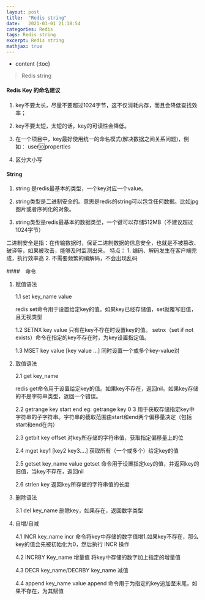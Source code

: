 ```yaml
---
layout: post
title:  "Redis string"
date:   2021-03-01 21:18:54
categories: Redis
tags: Redis string
excerpt: Redis string
mathjax: true
---
```


* content
{:toc}

> Redis string

#### Redis Key 的命名建议

1. key不要太长，尽量不要超过1024字节，这不仅消耗内存，而且会降低查找效率；

2. key不要太短，太短的话，key的可读性会降低。

3. 在一个项目中，key最好使用统一的命名模式(解决数据之间关系问题)，例如： user:id:properties

4. 区分大小写

#### String 

1. string 是redis最基本的类型，一个key对应一个value。

2. string类型是二进制安全的。意思是redis的string可以包含任何数据。比如jpg图片或者序列化的对象。

3. string类型是redis最基本的数据类型，一个键可以存储512MB（不建议超过1024字节）

二进制安全是指：在传输数据时，保证二进制数据的信息安全，也就是不被篡改、破译等，如果被攻击，能够及时监测出来。
特点：
    1. 编码、解码发生在客户端完成，执行效率高
    2. 不需要频繁的编解码，不会出现乱码
    

####　命令

1. 赋值语法

    1.1 set key_name value

    redis set命令用于设置给定key的值。如果key已经存储值，set就覆写旧值，且无视类型

    1.2 SETNX key value
    只有在key不存在时设置key的值。 setnx（set if not exists）命令在指定的key不存在时，为key设置指定值。

    1.3 MSET key value [key value ...]
    同时设置一个或多个key-value对

2. 取值语法

    2.1 get key_name

    redis get命令用于设置给定key的值。如果key不存在，返回nil。如果key存储的不是字符串类型，返回一个错误。

    2.2 getrange key start end 
    eg: getrange key 0 3
    用于获取存储指定key中字符串的子字符串。字符串的截取范围由start和end两个偏移量决定（包括start和end在内）

    2.3 getbit key offset
    对key所存储的字符串值，获取指定偏移量上的位

    2.4 mget key1 [key2 key3....]
    获取所有（一个或多个）给定key的值

    2.5 getset key_name value
    getset 命令用于设置指定key的值，并返回key的旧值，当key不存在，返回nil

    2.6 strlen key
    返回key所存储的字符串值的长度 

3. 删除语法

    3.1 del key_name 删除key，如果存在，返回数字类型 

4. 自增/自减

    4.1 INCR key_name 
    incr 命令将key中存储的数字值增1.如果key不存在，那么key的值会先被初始化为0，然后执行 INCR 操作

    4.2 INCRBY Key_name 增量值
    将key中存储的数字加上指定的增量值

    4.3 DECR key_name/DECRBY key_name 减值

    4.4 append key_name value
    append 命令用于为指定的key追加至末尾，如果不存在，为其赋值

    


